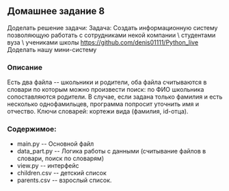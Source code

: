 ## Домашнее задание 8
Доделать решение задачи: Задача: Создать информационную систему позволяющую работать 
с сотрудниками некой компании \ студентами вуза \ учениками школы
https://github.com/denis01111/Python_live
Доделать нашу мини-систему

### Описание
Есть два файла -- школьники и родители, оба файла считываются в словари по которым можно произвести
поиск: по ФИО школьника сопоставляются родители. В случае, если задана только фамилия и есть несколько 
однофамильцев, программа попросит уточнить имя и отчество. Ключи словарей: кортежи вида
(фамилия, id-отца). 

### Содержимое:
* main.py -- Основной файл
* data_part.py -- Логика работы с данными (считывание файлов в словари, поиск по словарям)
* view.py -- интерфейс
* children.csv -- детский список
* parents.csv -- взрослый список.